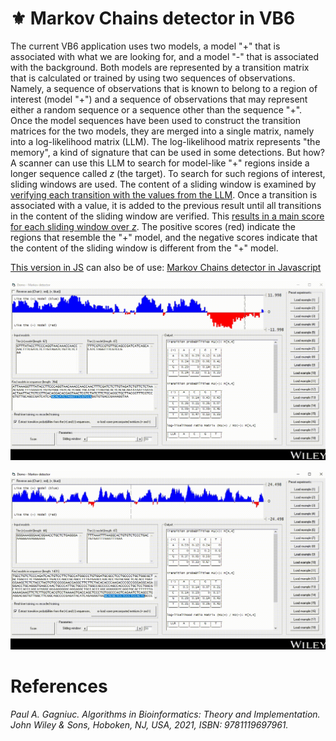 # :fleur_de_lis: Markov Chains detector in VB6

The current VB6 application uses two models, a model "+" that is associated with what we are looking for, and a model "-" that is associated with the background. Both models are represented by a transition matrix that is calculated or trained by using two sequences of observations. Namely, a sequence of observations that is known to belong to a region of interest (model "+") and a sequence of observations that may represent either a random sequence or a sequence other than the sequence "+". Once the model sequences have been used to construct the transition matrices for the two models, they are merged into a single matrix, namely into a log-likelihood matrix (LLM). The log-likelihood matrix represents "the memory", a kind of signature that can be used in some detections. But how? A scanner can use this LLM to search for model-like "+" regions inside a longer sequence called <i>z</i> (the target). To search for such regions of interest, sliding windows are used. The content of a sliding window is examined by [verifying each transition with the values from the LLM](https://figshare.com/articles/figure/Local_score_computation_by_using_the_LLM_pdf/19205124). Once a transition is associated with a value, it is added to the previous result until all transitions in the content of the sliding window are verified. This [results in a main score for each sliding window over <i>z</i>](https://figshare.com/articles/figure/An_experiment_for_understanding_scores_pdf/19205067). The positive scores (red) indicate the regions that resemble the "+" model, and the negative scores indicate that the content of the sliding window is different from the "+" model.


[This version in JS](https://gagniuc.github.io/Markov-Chains-scanner/) can also be of use: [Markov Chains detector in Javascript](https://github.com/Gagniuc/Markov-Chains-scanner)

<kbd><img src="https://github.com/Gagniuc/Markov-Chains-detector-in-VB6/blob/main/screenshot/Markov%20Chains%20detector%20in%20VB6%20(2).gif" /></kbd>

<kbd><img src="https://github.com/Gagniuc/Markov-Chains-detector-in-VB6/blob/main/screenshot/Markov%20Chains%20detector%20in%20VB6%20(3).gif" /></kbd>

# References

<i>Paul A. Gagniuc. Algorithms in Bioinformatics: Theory and Implementation. John Wiley & Sons, Hoboken, NJ, USA, 2021, ISBN: 9781119697961.</i>
